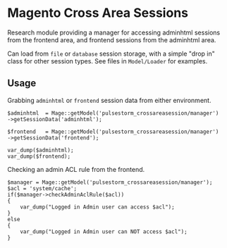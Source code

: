 Magento Cross Area Sessions
=========================

Research module providing a manager for accessing adminhtml sessions from the frontend area, and frontend sessions from the adminhtml area.

Can load from `file` or `database` session storage, with a simple "drop in" class for other session types.  See files in `Model/Loader` for examples. 

Usage
--------------------------------------------------

Grabbing `adminhtml` or `frontend` session data from either environment. 

    $adminhtml  = Mage::getModel('pulsestorm_crossareasession/manager')
    ->getSessionData('adminhtml'); 
    
    $frontend   = Mage::getModel('pulsestorm_crossareasession/manager')
    ->getSessionData('frontend'); 
    
    var_dump($adminhtml);
    var_dump($frontend);
    
Checking an admin ACL rule from the frontend.

    $manager = Mage::getModel('pulsestorm_crossareasession/manager');
    $acl = 'system/cache';
    if($manager->checkAdminAclRule($acl))
    {
        var_dump("Logged in Admin user can access $acl");
    }
    else
    {
        var_dump("Logged in Admin user can NOT access $acl");
    }
